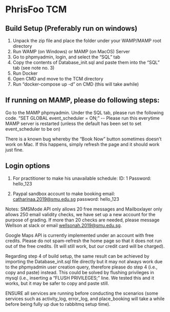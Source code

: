 # PhrisFoo TCM

## Build Setup (Preferably run on windows)

1. Unpack the zip file and place the folder under your WAMP/MAMP root directory
2. Run WAMP (on Windows) or MAMP (on MacOS) Server
3. Go to phpmyadmin, login, and select the “SQL” tab
4. Copy the contents of Database_init.sql and paste them into the “SQL” tab (see note no. 3)
5. Run Docker
6. Open CMD and move to the TCM directory
7. Run “docker-compose up -d” on CMD (this will take awhile)


## If running on MAMP, please do following steps:
Go to the MAMP phpmyadmin. Under the SQL tab, please run the following code. 
“SET GLOBAL event_scheduler = ON;” -- Please run this everytime MAMP server is restarted (unless the default has been set to set event_scheduler to be on)

There is a known bug whereby the “Book Now” button sometimes doesn’t work on Mac. If this happens, simply refresh the page and it should work just fine.

## Login options

1. For practitioner to make his unavailable schedule: 
ID: 1
Password: hello_123

2. Paypal sandbox account to make booking
email: catharinaa.2019@smu.edu.sg
password: hello_123


Notes:
SMSMode API only allows 20 free messages and Mailboxlayer only allows 250 email validity checks, we have set up a new account for the purpose of grading. If more than 20 checks are needed, please message Wellson at slack or email wellsonah.2019@smu.edu.sg. 

Google Maps API is currently implemented under an account with free credits. Please do not spam-refresh the home page so that it does not run out of the free credits. (It will still work, but our credit card will be charged).

Regarding step 4 of build setup, the same result can be achieved by importing the Database_init.sql file directly but it may not always work due to the phpmyadmin user creation query, therefore please do step 4 (i.e., copy and paste) instead.
This could be solved by flushing privileges in mysql (i.e., inserting a “FLUSH PRIVILEGES;” line. We tested this and it works, but it may be safer to copy and paste still.

ENSURE all services are running before conducting the scenarios (some services such as activity_log, error_log, and place_booking will take a while before being fully up due to rabbitmq setup time).
